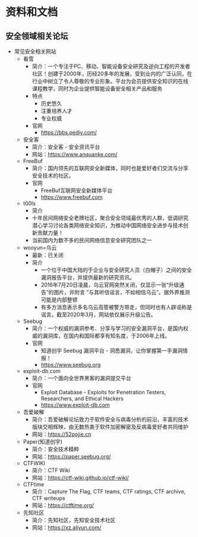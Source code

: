 # 资料和文档

## 安全领域相关论坛

* 常见安全相关网站
  * 看雪
    * 简介：一个专注于PC、移动、智能设备安全研究及逆向工程的开发者社区！创建于2000年，历经20多年的发展，受到业内的广泛认同，在行业中树立了令人尊敬的专业形象。平台为会员提供安全知识的在线课程教学，同时为企业提供智能设备安全相关产品和服务
    * 特点
      * 历史悠久
      * 注重培养人才
      * 专业权威
    * 官网
      * https://bbs.pediy.com/
  * 安全客
    * 简介：安全客 - 安全资讯平台
    * 网站：https://www.anquanke.com/
  * FreeBuf
    * 简介：国内领先的互联网安全新媒体，同时也是爱好者们交流与分享安全技术的社区。
    * 官网
      * FreeBuf互联网安全新媒体平台
      * https://www.freebuf.com
  * t00ls
    * 简介
     * 十年民间网络安全老牌社区，聚合安全领域最优秀的人群，低调研究潜心学习讨论各类网络安全知识，为推动中国网络安全进步与技术创新贡献力量！
     * 当前国内为数不多的民间网络信息安全研究团队之一
  * wooyun=乌云
    * 最新：已关闭
    * 简介
      * 一个位于中国大陆的于企业与安全研究人员（白帽子）之间的安全漏洞报告平台，并提供最新的研究资讯。
      * 2016年7月20日凌晨，乌云官网突然关闭，仅显示一张“升级通告”的图片，并附言 “与其听信谣言，不如相信乌云”。据外界推测可能是内部整顿
      * 有多方消息表示多名乌云高管被警方带走，但同时也有人辟谣称是谣言。截至2020年3月，网站依仅展示升级公告。
  * Seebug
    * 简介：一个权威的漏洞参考、分享与学习的安全漏洞平台，是国内权威的漏洞库，在国内和国际都享有知名度，于2006年上线。
    * 官网
      * 知道创宇 Seebug 漏洞平台 - 洞悉漏洞，让你掌握第一手漏洞情报！
      * https://www.seebug.org
  * exploit-db.com
    * 简介：一个面向全世界黑客的漏洞提交平台
    * 官网
      * Exploit Database - Exploits for Penetration Testers, Researchers, and Ethical Hackers
      * https://www.exploit-db.com
  * 吾爱破解
    * 简介：吾爱破解论坛致力于软件安全与病毒分析的前沿，丰富的技术版块交相辉映，由无数热衷于软件加密解密及反病毒爱好者共同维护
    * 网站：https://52pojie.cn
  * Paper(知道创宇)
    * 简介：安全技术精粹
    * 网站：https://paper.seebug.org/
  * CTFWIKI
    * 简介：CTF Wiki
    * 网站：https://ctf-wiki.github.io/ctf-wiki/
  * CTFtime
    * 简介：Capture The Flag, CTF teams, CTF ratings, CTF archive, CTF writeups
    * 网站：https://ctftime.org/
  * 先知社区
    * 简介：先知社区，先知安全技术社区
    * 网站：https://xz.aliyun.com/
